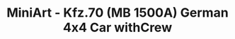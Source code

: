 ---
layout: product
title: "MiniArt - Kfz.70 (MB 1500A) German 4x4 Car withCrew"
price: "5000" 
desc: "N/A"
img_path: "/assets/img/MI35139.jpg"
brand: "N/A"
available: false
special_offer: false
new: false
soon: false
cat: "010000"
subcat: "010100"
subsubcat: "0N/A"
sifra: "MI35139"
popular: false
---
